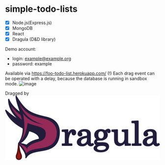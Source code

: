 # simple-todo-lists
- [x] Node.js(Express.js)
- [x] MongoDB
- [x] React
- [x] Dragula (D&D library)

Demo account:
+ login: example@example.org
+ password: example

Available via https://foo-todo-list.herokuapp.com/
(!) Each drag event can be operated with a delay, because the database is running in sandbox mode.
![image](https://pp.vk.me/c837426/v837426935/1adb6/_I_dRMPK1ro.jpg)

Dragged by
![image](https://github.com/bevacqua/dragula/raw/master/resources/logo.png)
